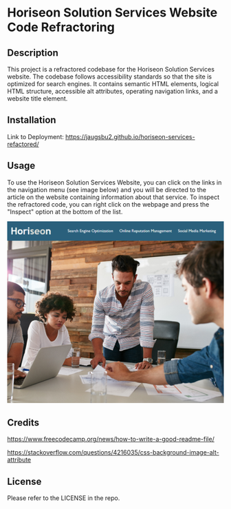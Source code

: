 # Horiseon Solution Services Website Code Refractoring

## Description

This project is a refractored codebase for the Horiseon Solution Services website. The codebase follows accessibility standards so that the site is optimized for search engines. It contains semantic HTML elements, logical HTML structure, accessible alt attributes, operating navigation links, and a website title element.

## Installation

Link to Deployment: https://jaugsbu2.github.io/horiseon-services-refactored/

## Usage

To use the Horiseon Solution Services Website, you can click on the links in the navigation menu (see image below) and you will be directed to the article on the website containing information about that service. To inspect the refractored code, you can right click on the webpage and press the "Inspect" option at the bottom of the list.

![Horiseon-Website-Nav](\assets\images\Horiseon-Website-Nav.png)

## Credits

https://www.freecodecamp.org/news/how-to-write-a-good-readme-file/

https://stackoverflow.com/questions/4216035/css-background-image-alt-attribute

## License

Please refer to the LICENSE in the repo.